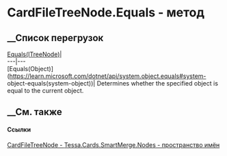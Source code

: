 # CardFileTreeNode.Equals - метод
##  __Список перегрузок
[Equals(ITreeNode<Card>)](M_Tessa_Cards_SmartMerge_Nodes_CardFileTreeNode_Equals.htm)|  
---|---  
[Equals(Object)](https://learn.microsoft.com/dotnet/api/system.object.equals#system-
object-equals\(system-object\))| Determines whether the specified object is
equal to the current object.  
##  __См. также
#### Ссылки
[CardFileTreeNode - ](T_Tessa_Cards_SmartMerge_Nodes_CardFileTreeNode.htm)
[Tessa.Cards.SmartMerge.Nodes - пространство
имён](N_Tessa_Cards_SmartMerge_Nodes.htm)
